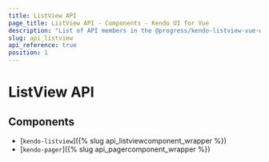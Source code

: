 ```yaml
---
title: ListView API
page_title: ListView API - Components - Kendo UI for Vue
description: "List of API members in the @progress/kendo-listview-vue-wrapper package, part of Kendo UI for Vue."
slug: api_listview
api_reference: true
position: 1
---
```


# ListView API

## Components

* [`kendo-listview`]({% slug api_listviewcomponent_wrapper %})
* [`kendo-pager`]({% slug api_pagercomponent_wrapper %})
